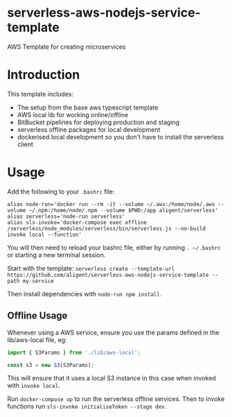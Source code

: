 # serverless-aws-nodejs-service-template
AWS Template for creating microservices

# Introduction

This template includes:

- The setup from the base aws typescript template
- AWS local lib for working online/offline
- BitBucket pipelines for deploying production and staging
- serverless offline packages for local development
- dockerised local development so you don't have to install the serverless client

# Usage

Add the following to your `.bashrc` file:

```
alias node-run='docker run --rm -it --volume ~/.aws:/home/node/.aws --volume ~/.npm:/home/node/.npm --volume $PWD:/app aligent/serverless'
alias serverless='node-run serverless'
alias sls-invoke='docker-compose exec offline /serverless/node_modules/serverless/bin/serverless.js --no-build invoke local --function'
```

You will then need to reload your bashrc file, either by running `. ~/.bashrc` or starting a new terminal session.

Start with the template: `serverless create --template-url https://github.com/aligent/serverless-aws-nodejs-service-template --path my-service`

Then install dependencies with `node-run npm install`.

## Offline Usage

Whenever using a AWS service, ensure you use the params defined in the lib/aws-local file, eg:

```typescript
import { S3Params } from './lib/aws-local';

const s3 = new S3(S3Params);
```

This will ensure that it uses a local S3 instance in this case when invoked with `invoke local`.

Run `docker-compose up` to run the serverless offline services. Then to invoke functions 
run `sls-invoke initialiseToken --stage dev`.
